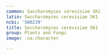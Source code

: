 ```yaml
---
common: Saccharomyces cerevisiae SK1
latin: Saccharomyces cerevisiae SK1
ncbi: '580239'
title: Saccharomyces cerevisiae SK1
group: Plants and Fungi
image: .na.character

---
```

